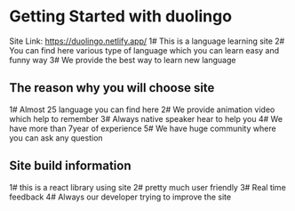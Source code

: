 # Getting Started with duolingo

Site Link: https://duolingo.netlify.app/
1# This is a language learning site
2# You can find here various type of language which you can learn easy and funny way
3# We provide the best way to learn new language

## The reason why you will choose site

1# Almost 25 language you can find here
2# We provide animation video which help to remember
3# Always native speaker hear to help you
4# We have more than 7year of experience
5# We have huge community where you can ask any question

## Site build information

1# this is a react library using site
2# pretty much user friendly
3# Real time feedback
4# Always our developer trying to improve the site
